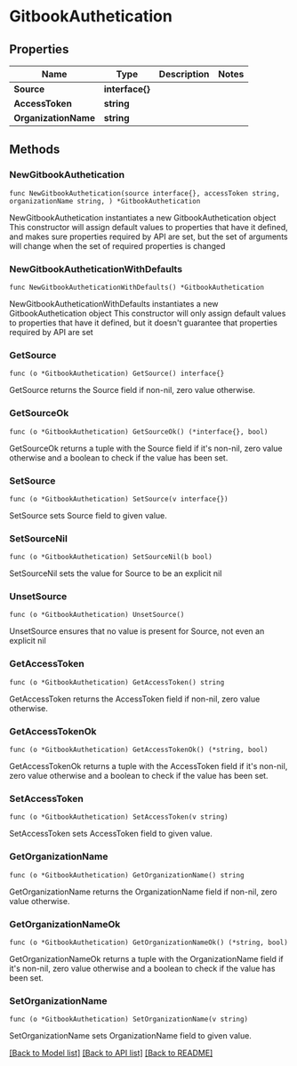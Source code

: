 # GitbookAuthetication

## Properties

Name | Type | Description | Notes
------------ | ------------- | ------------- | -------------
**Source** | **interface{}** |  | 
**AccessToken** | **string** |  | 
**OrganizationName** | **string** |  | 

## Methods

### NewGitbookAuthetication

`func NewGitbookAuthetication(source interface{}, accessToken string, organizationName string, ) *GitbookAuthetication`

NewGitbookAuthetication instantiates a new GitbookAuthetication object
This constructor will assign default values to properties that have it defined,
and makes sure properties required by API are set, but the set of arguments
will change when the set of required properties is changed

### NewGitbookAutheticationWithDefaults

`func NewGitbookAutheticationWithDefaults() *GitbookAuthetication`

NewGitbookAutheticationWithDefaults instantiates a new GitbookAuthetication object
This constructor will only assign default values to properties that have it defined,
but it doesn't guarantee that properties required by API are set

### GetSource

`func (o *GitbookAuthetication) GetSource() interface{}`

GetSource returns the Source field if non-nil, zero value otherwise.

### GetSourceOk

`func (o *GitbookAuthetication) GetSourceOk() (*interface{}, bool)`

GetSourceOk returns a tuple with the Source field if it's non-nil, zero value otherwise
and a boolean to check if the value has been set.

### SetSource

`func (o *GitbookAuthetication) SetSource(v interface{})`

SetSource sets Source field to given value.


### SetSourceNil

`func (o *GitbookAuthetication) SetSourceNil(b bool)`

 SetSourceNil sets the value for Source to be an explicit nil

### UnsetSource
`func (o *GitbookAuthetication) UnsetSource()`

UnsetSource ensures that no value is present for Source, not even an explicit nil
### GetAccessToken

`func (o *GitbookAuthetication) GetAccessToken() string`

GetAccessToken returns the AccessToken field if non-nil, zero value otherwise.

### GetAccessTokenOk

`func (o *GitbookAuthetication) GetAccessTokenOk() (*string, bool)`

GetAccessTokenOk returns a tuple with the AccessToken field if it's non-nil, zero value otherwise
and a boolean to check if the value has been set.

### SetAccessToken

`func (o *GitbookAuthetication) SetAccessToken(v string)`

SetAccessToken sets AccessToken field to given value.


### GetOrganizationName

`func (o *GitbookAuthetication) GetOrganizationName() string`

GetOrganizationName returns the OrganizationName field if non-nil, zero value otherwise.

### GetOrganizationNameOk

`func (o *GitbookAuthetication) GetOrganizationNameOk() (*string, bool)`

GetOrganizationNameOk returns a tuple with the OrganizationName field if it's non-nil, zero value otherwise
and a boolean to check if the value has been set.

### SetOrganizationName

`func (o *GitbookAuthetication) SetOrganizationName(v string)`

SetOrganizationName sets OrganizationName field to given value.



[[Back to Model list]](../README.md#documentation-for-models) [[Back to API list]](../README.md#documentation-for-api-endpoints) [[Back to README]](../README.md)


